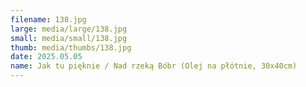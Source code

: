 ```yaml
---
filename: 138.jpg
large: media/large/138.jpg
small: media/small/138.jpg
thumb: media/thumbs/138.jpg
date: 2025.05.05
name: Jak tu pięknie / Nad rzeką Bóbr (Olej na płótnie, 30x40cm)
---
```

